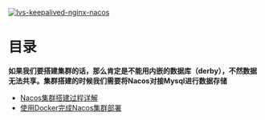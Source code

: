 <a href="https://ibb.co/h8rdJ8D"><img src="https://i.ibb.co/7yBpdy2/lvs-keepalived-nginx-nacos.png" alt="lvs-keepalived-nginx-nacos" border="0"></a>


# 目录

**如果我们要搭建集群的话，那么肯定是不能用内嵌的数据库（derby），不然数据无法共享。集群搭建的时候我们需要将Nacos对接Mysql进行数据存储**

* [Nacos集群搭建过程详解](https://juejin.cn/post/6844903907706011662) 
* [使用Docker完成Nacos集群部署](https://juejin.cn/post/6861996608247201806)
